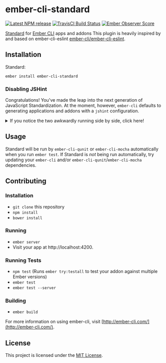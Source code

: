 
ember-cli-standard
==============================================================================

[![Latest NPM release][npm-badge]][npm-badge-url]
[![TravisCI Build Status][travis-badge]][travis-badge-url]
[![Ember Observer Score][ember-observer-badge]][ember-observer-badge-url]

[npm-badge]: https://img.shields.io/npm/v/ember-cli-standard.svg
[npm-badge-url]: https://www.npmjs.com/package/ember-cli-standard
[travis-badge]: https://img.shields.io/travis/arschmitz/ember-cli-standard/master.svg
[travis-badge-url]: https://travis-ci.org/arschmitz/ember-cli-standard
[ember-observer-badge]: https://emberobserver.com/badges/ember-cli-standard.svg
[ember-observer-badge-url]: https://emberobserver.com/addons/ember-cli-standard

[Standard](https://github.com/feross/standard) for [Ember CLI](https://ember-cli.com/) apps and addons
This plugin is heavily inspired by and based on ember-cli-eslint [ember-cli/ember-cli-eslint](https://github.com/ember-cli/ember-cli-eslint).

Installation
------------------------------------------------------------------------------

Standard:

```
ember install ember-cli-standard
```

### Disabling JSHint

Congratulations! You've made the leap into the next generation of JavaScript
Standardization. At the moment, however, `ember-cli` defaults to generating
applications and addons with a `jshint` configuration.

<details>
  <summary>
    If you notice the two awkwardly running side by side, click here!
  </summary>

#### ember-cli >= 2.5.0

As of `ember-cli v.2.5.0`,
[`jshint` is provided through its own `ember-cli-jshint` addon](https://github.com/ember-cli/ember-cli/pull/5757).
Running `npm uninstall --save-dev ember-cli-jshint`, in addition to removing
any `.jshintrc` files from your project should guarantee that its behavior
is disabled.

#### ember-cli < 2.5.0

Controlling linting is a bit trickier on versions of `ember-cli` prior to
`2.5.0`. Within your `ember-cli-build.js` file, `ember-cli-qunit` or
`ember-cli-mocha` can be configured to have their default linting process
disabled during:

```javascript
module.exports = function(defaults) {
  const app = new EmberApp(defaults, {
    'ember-cli-qunit': {
      useLintTree: false
    }
  });
};
```

or

```javascript
module.exports = function(defaults) {
  const app = new EmberApp(defaults, {
    'ember-cli-mocha': {
      useLintTree: false
    }
  });
};
```

Alongside this setting, the `hinting` property can then be used to
enable/disable globally:

```javascript
const isTesting = process.env.EMBER_ENV === 'test';

module.exports = function(defaults) {
  const app = new EmberApp(defaults, {
    hinting: !isTesting,
  });
};
```

</details>


Usage
------------------------------------------------------------------------------

Standard will be run by `ember-cli-qunit` or `ember-cli-mocha` automatically
when you run `ember test`.  If Standard is *not* being run automatically, try
updating your `ember-cli` and/or `ember-cli-qunit`/`ember-cli-mocha`
dependencies.


Contributing
------------------------------------------------------------------------------

### Installation

* `git clone` this repository
* `npm install`
* `bower install`

### Running

* `ember server`
* Visit your app at http://localhost:4200.

### Running Tests

* `npm test` (Runs `ember try:testall` to test your addon against multiple Ember versions)
* `ember test`
* `ember test --server`

### Building

* `ember build`

For more information on using ember-cli, visit [http://ember-cli.com/](http://ember-cli.com/).


License
------------------------------------------------------------------------------

This project is licensed under the [MIT License](LICENSE.md).
